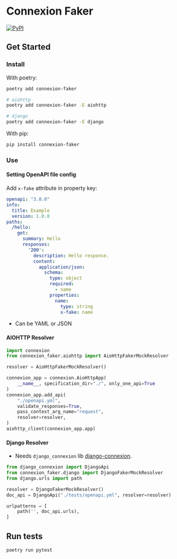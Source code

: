 # Connexion Faker

[![PyPI](https://badge.fury.io/py/connexion-faker.svg)](https://pypi.org/project/connexion-faker/)

## Get Started

### Install

With poetry:
```sh
poetry add connexion-faker

# aiohttp
poetry add connexion-faker -E aiohttp

# django
poetry add connexion-faker -E django
```

With pip:
```sh
pip install connexion-faker
```

### Use

#### Setting OpenAPI file config

Add `x-fake` attribute in property key:

```yaml
openapi: "3.0.0"
info:
  title: Example
  version: 1.0.0
paths:
  /hello:
    get:
      summary: Hello
      responses:
        '200':
          description: Hello response.
          content:
            application/json:
              schema:
                type: object
                required:
                  - name
                properties:
                  name:
                    type: string
                    x-fake: name
```
- Can be YAML or JSON

#### AIOHTTP Resolver

```python
import connexion
from connexion_faker.aiohttp import AioHttpFakerMockResolver

resolver = AioHttpFakerMockResolver()

connexion_app = connexion.AioHttpApp(
    __name__, specification_dir="./", only_one_api=True
)
connexion_app.add_api(
    "./openapi.yml",
    validate_responses=True,
    pass_context_arg_name="request",
    resolver=resolver,
)
aiohttp_client(connexion_app.app)
```

#### Django Resolver

- Needs `django_connexion` lib [django-connexion](https://github.com/buserbrasil/django-connexion).

```python
from django_connexion import DjangoApi
from connexion_faker.django import DjangoFakerMockResolver
from django.urls import path

resolver = DjangoFakerMockResolver()
doc_api = DjangoApi("./tests/openapi.yml", resolver=resolver)

urlpatterns = [
    path('', doc_api.urls),
]
```

## Run tests

```
poetry run pytest
```
